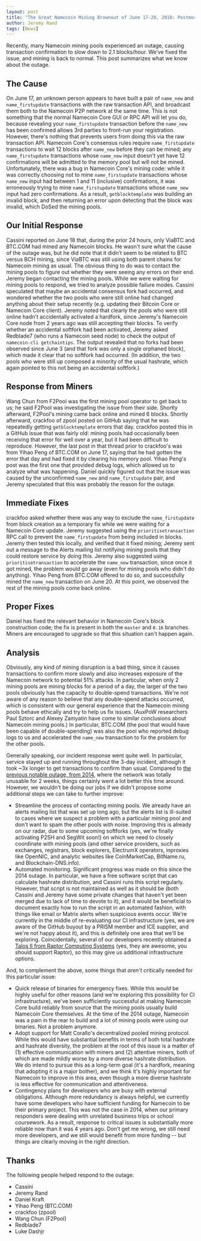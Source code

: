 ```yaml
---
layout: post
title: "The Great Namecoin Mining Brownout of June 17-20, 2018: Postmortem"
author: Jeremy Rand
tags: [News]
---
```


Recently, many Namecoin mining pools experienced an outage, causing transaction confirmation to slow down to 2.1 blocks/hour.  We've fixed the issue, and mining is back to normal.  This post summarizes what we know about the outage.

## The Cause

On June 17, an unknown person appears to have built a pair of `name_new` and `name_firstupdate` transactions with the raw transaction API, and broadcast them both to the Namecoin P2P network at the same time.  This is not something that the normal Namecoin Core GUI or RPC API will let you do, because revealing your `name_firstupdate` transaction before the `name_new` has been confirmed allows 3rd parties to front-run your registration.  However, there's nothing that prevents users from doing this via the raw transaction API.  Namecoin Core's consensus rules require `name_firstupdate` transactions to wait 12 blocks after `name_new` before they can be mined; any `name_firstupdate` transactions whose `name_new` input doesn't yet have 12 confirmations will be admitted to the memory pool but will not be mined.  Unfortunately, there was a bug in Namecoin Core's mining code: while it was correctly choosing not to mine `name_firstupdate` transactions whose `name_new` input had between 1 and 11 (inclusive) confirmations, it was erroneously trying to mine `name_firstupdate` transactions whose `name_new` input had zero confirmations.  As a result, `getblocktemplate` was building an invalid block, and then returning an error upon detecting that the block was invalid, which DoSed the mining pools.

## Our Initial Response

Cassini reported on June 18 that, during the prior 24 hours, only ViaBTC and BTC.COM had mined any Namecoin blocks.  He wasn't sure what the cause of the outage was, but he did note that it didn't seem to be related to BTC versus BCH mining, since ViaBTC was still using both parent chains for Namecoin mining as usual.  The obvious thing to do was to contact the mining pools to figure out whether they were seeing any errors on their end.  Jeremy began contacting the mining pools.  While we were waiting for mining pools to respond, we tried to analyze possible failure modes.  Cassini speculated that maybe an accidental consensus fork had occurred, and wondered whether the two pools who were still online had changed anything about their setup recently (e.g. updating their Bitcoin Core or Namecoin Core client).  Jeremy noted that clearly the pools who were still online hadn't accidentally activated a hardfork, since Jeremy's Namecoin Core node from 2 years ago was still accepting their blocks.  To verify whether an accidental softfork had been activated, Jeremy asked Redblade7 (who runs a Namecoin seed node) to check the output of `namecoin-cli getchaintips`.  The output revealed that no forks had been observed since June 3 (and that fork was only a single orphaned block), which made it clear that no softfork had occurred.  (In addition, the two pools who were still up composed a minority of the usual hashrate, which again pointed to this not being an accidental softfork.)

## Response from Miners

Wang Chun from F2Pool was the first mining pool operator to get back to us; he said F2Pool was investigating the issue from their side.  Shortly afterward, F2Pool's mining came back online and mined 6 blocks.  Shortly afterward, crackfoo of zpool posted on GitHub saying that he was repeatedly getting `getblocktemplate` errors that day.  crackfoo posted this in a GitHub issue that was fairly old: mining pools had occasionally been receiving that error for well over a year, but it had been difficult to reproduce.  However, the last post in that thread prior to crackfoo's was from Yihao Peng of BTC.COM on June 17, saying that he had gotten the error that day and had fixed it by clearing his memory pool.  Yihao Peng's post was the first one that provided debug logs, which allowed us to analyze what was happening.  Daniel quickly figured out that the issue was caused by the unconfirmed `name_new` and `name_firstupdate` pair, and Jeremy speculated that this was probably the reason for the outage.

## Immediate Fixes

crackfoo asked whether there was any way to exclude the `name_firstupdate` from block creation as a temporary fix while we were waiting for a Namecoin Core update.  Jeremy suggested using the `prioritisetransaction` RPC call to prevent the `name_firstupdate` from being included in blocks.  Jeremy then tested this locally, and verified that it fixed mining; Jeremy sent out a message to the Alerts mailing list notifying mining pools  that they could restore service by doing this.  Jeremy also suggested using `prioritisetransaction` to accelerate the `name_new` transaction, since once it got mined, the problem would go away (even for mining pools who didn't do anything).  Yihao Peng from BTC.COM offered to do so, and successfully mined the `name_new` transaction on June 20.  At this point, we observed the rest of the mining pools come back online.

## Proper Fixes

Daniel has fixed the relevant behavior in Namecoin Core's block construction code; the fix is present in both the `master` and `0.16` branches.  Miners are encouraged to upgrade so that this situation can't happen again.

## Analysis

Obviously, any kind of mining disruption is a bad thing, since it causes transactions to confirm more slowly and also increases exposure of the Namecoin network to potential 51% attacks.  In particular, when only 2 mining pools are mining blocks for a period of a day, the larger of the two pools obviously has the capacity to double-spend transactions.  We're not aware of any reason to believe that any double-spend attacks occurred, which is consistent with our general experience that the Namecoin mining pools behave ethically and try to help us fix issues.  (AuxPoW researchers Paul Sztorc and Alexey Zamyatin have come to similar conclusions about Namecoin mining pools.)  In particular, BTC.COM (the pool that would have been capable of double-spending) was also the pool who reported debug logs to us and accelerated the `name_new` transaction to fix the problem for the other pools.

Generally speaking, our incident response went quite well.  In particular, service stayed up and running throughout the 3-day incident, although it took ~3x longer to get transactions to confirm than usual.  Compared to [the previous notable outage, from 2014]({{site.baseurl}}2014/07/15/great-aggregating-postmortem.html), where the network was totally unusable for 2 weeks, things certainly went a lot better this time around.  However, we wouldn't be doing our jobs if we didn't propose some additional steps we can take to further improve:

* Streamline the process of contacting mining pools.  We already have an alerts mailing list that was set up long ago, but the alerts list is ill-suited to cases where we suspect a problem with a particular mining pool and don't want to spam the other pools with noise.  Improving this is already on our radar, due to some upcoming softforks (yes, we're finally activating P2SH and SegWit soon!) on which we need to closely coordinate with mining pools (and other service providers, such as exchanges, registrars, block explorers, ElectrumX operators, inproxies like OpenNIC, and analytic websites like CoinMarketCap, BitName.ru, and Blockchain-DNS.info).
* Automated monitoring.  Significant progress was made on this since the 2014 outage.  In particular, we have a free software script that can calculate hashrate distribution, and Cassini runs this script regularly.  However, that script is not maintained as well as it should be (both Cassini and Jeremy have some private changes that haven't yet been merged due to lack of time to devote to it), and it would be beneficial to document exactly how to run the script in an automated fashion, with things like email or Matrix alerts when suspicious events occur.  We're currently in the middle of re-evaluating our CI infrastructure (yes, we are aware of the GitHub buyout by a PRISM member and ICE supplier, and we're not happy about it), and this is definitely one area that we'll be exploring.  Coincidentally, several of our developers recently obtained a [Talos II from Raptor Computing Systems](https://www.raptorcs.com/) (yes, they are awesome, you should support Raptor), so this may give us additional infrastructure options.

And, to complement the above, some things that *aren't* critically needed for this particular issue:

* Quick release of binaries for emergency fixes.  While this *would* be highly useful for other reasons (and we're exploring this possibility for CI infrastructure), we've been sufficiently successful at making Namecoin Core build reliably from source that the mining pools usually build Namecoin Core themselves.  At the time of the 2014 outage, Namecoin was a pain in the rear to build and a lot of mining pools were using our binaries.  Not a problem anymore.
* Adopt support for Matt Corallo's decentralized pooled mining protocol.  While this would have substantial benefits in terms of both total hashrate and hashrate diversity, the problem at the root of this issue is a matter of (1) effective communication with miners and (2) attentive miners, both of which are made mildly worse by a more diverse hashrate distribution.  We do intend to pursue this as a long-term goal (it's a hardfork, meaning that adopting it is a major bother), and we think it's highly important for Namecoin to improve in this area, even though a more diverse hashrate is less effective for communication and attentiveness.
* Contingency plans for developers who are busy with external obligations.  Although more redundancy is always helpful, we currently have some developers who have sufficient funding for Namecoin to be their primary project.  This was not the case in 2014, when our primary responders were dealing with unrelated business trips or school coursework.  As a result, response to critical issues is substantially more reliable now than it was 4 years ago.  Don't get me wrong, we still need more developers, and we still would benefit from more funding -- but things are clearly moving in the right direction.

## Thanks

The following people helped respond to the outage:

* Cassini
* Jeremy Rand
* Daniel Kraft
* Yihao Peng (BTC.COM)
* crackfoo (zpool)
* Wang Chun (F2Pool)
* Redblade7
* Luke Dashjr
